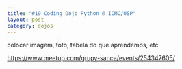 ```yaml
---
title: "#19 Coding Dojo Python @ ICMC/USP"
layout: post
category: dojos
---
```


colocar imagem, foto, tabela do que aprendemos, etc

https://www.meetup.com/grupy-sanca/events/254347605/